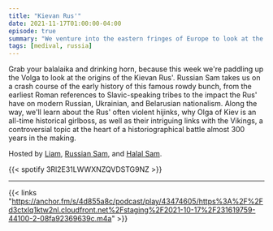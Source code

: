 ```yaml
---
title: "Kievan Rus'"
date: 2021-11-17T01:00:00-04:00
episode: true
summary: "We venture into the eastern fringes of Europe to look at the origins of Russia, Ukraine, and Belarus: the Kievan Rus'"
tags: [medival, russia]
---
```


Grab your balalaika and drinking horn, because this week we're paddling up the Volga to look at the origins of the Kievan Rus'. Russian Sam takes us on a crash course of the early history of this famous rowdy bunch, from the earliest Roman references to Slavic-speaking tribes to the impact the Rus' have on modern Russian, Ukrainian, and Belarusian nationalism. Along the way, we'll learn about the Rus' often violent hijinks, why Olga of Kiev is an all-time historical girlboss, as well as their intriguing links with the Vikings, a controversial topic at the heart of a historiographical battle almost 300 years in the making.

Hosted by [Liam](https://twitter.com/LegoRacers2), [Russian Sam](https://twitter.com/FillerHandle12), and [Halal Sam](https://twitter.com/halaljew).

{{< spotify 3Rl2E31LWWXNZQVDSTG9NZ >}}

---

{{< links "https://anchor.fm/s/4d855a8c/podcast/play/43474605/https%3A%2F%2Fd3ctxlq1ktw2nl.cloudfront.net%2Fstaging%2F2021-10-17%2F231619759-44100-2-08fa92369639c.m4a" >}}
